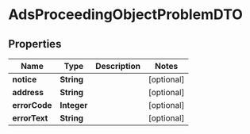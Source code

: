 # AdsProceedingObjectProblemDTO

## Properties
Name | Type | Description | Notes
------------ | ------------- | ------------- | -------------
**notice** | **String** |  |  [optional]
**address** | **String** |  |  [optional]
**errorCode** | **Integer** |  |  [optional]
**errorText** | **String** |  |  [optional]
